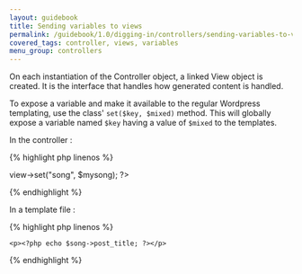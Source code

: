 ```yaml
---
layout: guidebook
title: Sending variables to views
permalink: /guidebook/1.0/digging-in/controllers/sending-variables-to-views/
covered_tags: controller, views, variables
menu_group: controllers
---
```



On each instantiation of the Controller object, a linked View object is created. It is the interface that handles how generated content is handled.

To expose a variable and make it available to the regular Wordpress templating, use the class' `set($key, $mixed)` method. This will globally expose a variable named `$key` having a value of `$mixed` to the templates.

In the controller :

{% highlight php linenos %}
<?php
    $this->view->set("song", $mysong);
?>
{% endhighlight %}

In a template file :

{% highlight php linenos %}
<?php if (isset($song)) : ?>
    <p><?php echo $song->post_title; ?></p>
<?php endif; ?>
{% endhighlight %}
